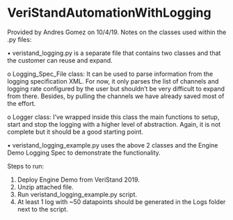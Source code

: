 # VeriStandAutomationWithLogging

Provided by Andres Gomez on 10/4/19. Notes on the classes used within the .py files:

•	veristand_logging.py is a separate file that contains two classes and that the customer can reuse and expand.

o	Logging_Spec_File class: It can be used to parse information from the logging specification XML. For now, it only parses the list of channels and logging rate configured by the user but shouldn’t be very difficult to expand from there. Besides, by pulling the channels we have already saved most of the effort.

o	Logger class: I’ve wrapped inside this class the main functions to setup, start and stop the logging with a higher level of abstraction. Again, it is not complete but it should be a good starting point.

•	veristand_logging_example.py uses the above 2 classes and the Engine Demo Logging Spec to demonstrate the functionality.

Steps to run:
1.	Deploy Engine Demo from VeriStand 2019.
2.	Unzip attached file.
3.	Run veristand_logging_example.py script.
4.	At least 1 log with ~50 datapoints should be generated in the Logs folder next to the script.
